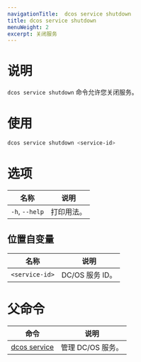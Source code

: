 ```yaml
---
navigationTitle:  dcos service shutdown
title: dcos service shutdown
menuWeight: 2
excerpt: 关闭服务
---
```



# 说明
`dcos service shutdown` 命令允许您关闭服务。

# 使用

```bash
dcos service shutdown <service-id>
```

# 选项

| 名称 | 说明 |
|---------|-------------|
| `-h`, `--help` | 打印用法。 |

## 位置自变量

| 名称 | 说明 |
|---------|-------------|
| `<service-id>`   | DC/OS 服务 ID。|

# 父命令

| 命令 | 说明 |
|---------|-------------|
| [dcos service](/mesosphere/dcos/cn/1.13/cli/command-reference/dcos-service/)   | 管理 DC/OS 服务。 |

